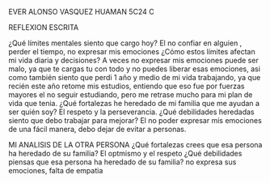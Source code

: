 EVER ALONSO VASQUEZ HUAMAN				5C24 C

REFLEXION ESCRITA

¿Qué límites mentales siento que cargo hoy?
El no confiar en alguien , perder el tiempo, no expresar mis emociones
¿Cómo estos límites afectan mi vida diaria y decisiones?
A veces no expresar mis emociones puede ser malo, ya que te cargas tu con todo y no puedes liberar esas emociones, asi como también siento que perdi 1 año y medio de mi vida trabajando, ya que recién este año retome mis estudios, entiendo que eso fue por fuerzas mayores el no seguir estudiando, pero me retrase mucho para mi plan de vida que tenia.
¿Qué fortalezas he heredado de mi familia que me ayudan a ser quién soy?
El respeto y la perseverancia.
¿Qué debilidades heredadas siento que debo trabajar para mejorar?
El no poder expresar mis emociones de una fácil manera, debo dejar de evitar a personas.

MI ANALISIS DE LA OTRA PERSONA
¿Qué fortalezas crees que esa persona ha heredado de su familia?
El optmismo y el respeto
¿Qué debilidades piensas que esa persona ha heredado de su familia?
no expresa sus emociones, falta de empatia